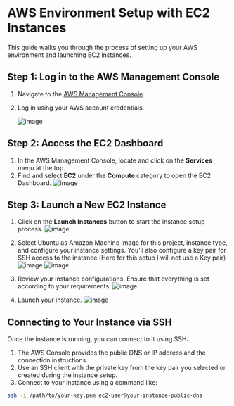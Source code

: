 # AWS Environment Setup with EC2 Instances

This guide walks you through the process of setting up your AWS environment and launching EC2 instances.

## Step 1: Log in to the AWS Management Console

1. Navigate to the [AWS Management Console](https://aws.amazon.com/console/).
2. Log in using your AWS account credentials.
   
   ![image](https://github.com/KBola98/aws-cloud-monitoring/assets/52285719/86a41007-f48f-4724-8b77-0d9db9d4a8ee)
   

## Step 2: Access the EC2 Dashboard

1. In the AWS Management Console, locate and click on the **Services** menu at the top.
2. Find and select **EC2** under the **Compute** category to open the EC2 Dashboard.
   ![image](https://github.com/KBola98/aws-cloud-monitoring/assets/52285719/a8fb3901-ae19-491b-b876-a14c54bb43b1)


## Step 3: Launch a New EC2 Instance

1. Click on the **Launch Instances** button to start the instance setup process.
   ![image](https://github.com/KBola98/aws-cloud-monitoring/assets/52285719/d7b926cf-2b70-487f-a770-af01764a6a8a)

3. Select Ubuntu as Amazon Machine Image for this project, instance type, and configure your instance settings. You'll also configure a key pair for SSH access to the instance.(Here for this setup I will not use a Key pair)
   ![image](https://github.com/KBola98/aws-cloud-monitoring/assets/52285719/6bdf1e71-6648-4310-a464-3c135e55ea80)
   ![image](https://github.com/KBola98/aws-cloud-monitoring/assets/52285719/d4f59a07-4c2c-4965-b414-8fc18d931bcc)


5. Review your instance configurations. Ensure that everything is set according to your requirements.
   ![image](https://github.com/KBola98/aws-cloud-monitoring/assets/52285719/e321028f-b544-4511-a80b-0d94221bbd2e)

7. Launch your instance.
   ![image](https://github.com/KBola98/aws-cloud-monitoring/assets/52285719/a9b88199-9a42-4e11-b7d5-8273478da570)


## Connecting to Your Instance via SSH

Once the instance is running, you can connect to it using SSH:

1. The AWS Console provides the public DNS or IP address and the connection instructions.
2. Use an SSH client with the private key from the key pair you selected or created during the instance setup.
3. Connect to your instance using a command like:

```bash
ssh -i /path/to/your-key.pem ec2-user@your-instance-public-dns
